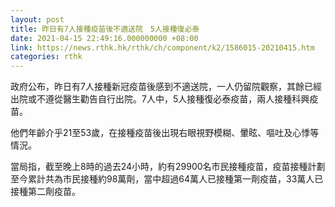 ```yaml
---
layout: post
title: 昨日有7人接種疫苗後不適送院　5人接種復必泰
date: 2021-04-15 22:49:16.000000000 +08:00
link: https://news.rthk.hk/rthk/ch/component/k2/1586015-20210415.htm
categories: rthk
---
```


政府公布，昨日有7人接種新冠疫苗後感到不適送院，一人仍留院觀察，其餘已經出院或不遵從醫生勸告自行出院。7人中，5人接種復必泰疫苗，兩人接種科興疫苗。

他們年齡介乎21至53歲，在接種疫苗後出現右眼視野模糊、暈眩、嘔吐及心悸等情況。

當局指，截至晚上8時的過去24小時，約有29900名市民接種疫苗，疫苗接種計劃至今累計共為市民接種約98萬劑，當中超過64萬人已接種第一劑疫苗，33萬人已接種第二劑疫苗。
